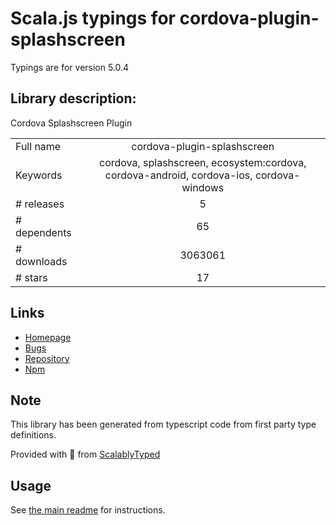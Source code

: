 
# Scala.js typings for cordova-plugin-splashscreen

Typings are for version 5.0.4

## Library description:
Cordova Splashscreen Plugin

|                    |                 |
| ------------------ | :-------------: |
| Full name          | cordova-plugin-splashscreen |
| Keywords           | cordova, splashscreen, ecosystem:cordova, cordova-android, cordova-ios, cordova-windows |
| # releases         | 5 |
| # dependents       | 65 |
| # downloads        | 3063061 |
| # stars            | 17 |

## Links
- [Homepage](https://cordova.apache.org/)
- [Bugs](https://github.com/apache/cordova-plugin-splashscreen/issues)
- [Repository](https://github.com/apache/cordova-plugin-splashscreen)
- [Npm](https://www.npmjs.com/package/cordova-plugin-splashscreen)
    


## Note
This library has been generated from typescript code from first party type definitions.

Provided with :purple_heart: from [ScalablyTyped](https://github.com/oyvindberg/ScalablyTyped)

## Usage
See [the main readme](../../readme.md) for instructions.


